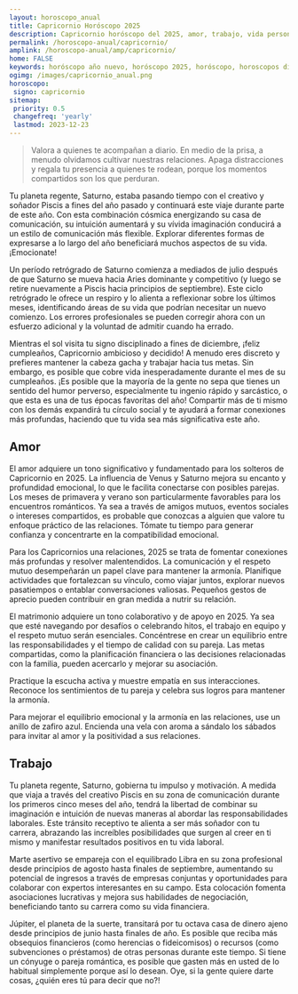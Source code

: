 ```yaml
---
layout: horoscopo_anual
title: Capricornio Horóscopo 2025 
description: Capricornio horóscopo del 2025, amor, trabajo, vida personal. Todas las predicciones para Capricornio 2025 gratis. Disfruta este año nuevo.
permalink: /horoscopo-anual/capricornio/
amplink: /horoscopo-anual/amp/capricornio/
home: FALSE
keywords: horóscopo año nuevo, horóscopo 2025, horóscopo, horoscopos diarios gratis del dia de hoy, horóscopo diario gratis,horóscopo ano nuevo 2025, horóscopo esperanza gracia, horoscopo Capricornio 2025, horoscop, horóscopos gratis, horoscopo Capricornio, horoscopo Capricornio 2025 gratis, Tarot, Astrologia, Zodíaco, Capricornio, horoscopo gratis,tarot en femenino,videncia gratuita,horoscopos gratuitos,horóscopos, astrologia,videncia gratis
ogimg: /images/capricornio_anual.png
horoscopo:
 signo: capricornio
sitemap:
 priority: 0.5
 changefreq: 'yearly'
 lastmod: 2023-12-23
---
```





> Valora a quienes te acompañan a diario. En medio de la prisa, a menudo olvidamos cultivar nuestras relaciones. Apaga distracciones y regala tu presencia a quienes te rodean, porque los momentos compartidos son los que perduran.


Tu planeta regente, Saturno, estaba pasando tiempo con el creativo y soñador Piscis a fines del año pasado y continuará este viaje durante parte de este año. Con esta combinación cósmica energizando su casa de comunicación, su intuición aumentará y su vívida imaginación conducirá a un estilo de comunicación más flexible. Explorar diferentes formas de expresarse a lo largo del año beneficiará muchos aspectos de su vida. ¡Emocionate!

Un período retrógrado de Saturno comienza a mediados de julio después de que Saturno se mueva hacia Aries dominante y competitivo (y luego se retire nuevamente a Piscis hacia principios de septiembre). Este ciclo retrógrado le ofrece un respiro y lo alienta a reflexionar sobre los últimos meses, identificando áreas de su vida que podrían necesitar un nuevo comienzo. Los errores profesionales se pueden corregir ahora con un esfuerzo adicional y la voluntad de admitir cuando ha errado.

Mientras el sol visita tu signo disciplinado a fines de diciembre, ¡feliz cumpleaños, Capricornio ambicioso y decidido! A menudo eres discreto y prefieres mantener la cabeza gacha y trabajar hacia tus metas. Sin embargo, es posible que cobre vida inesperadamente durante el mes de su cumpleaños. ¡Es posible que la mayoría de la gente no sepa que tienes un sentido del humor perverso, especialmente tu ingenio rápido y sarcástico, o que esta es una de tus épocas favoritas del año! Compartir más de ti mismo con los demás expandirá tu círculo social y te ayudará a formar conexiones más profundas, haciendo que tu vida sea más significativa este año.

## Amor

El amor adquiere un tono significativo y fundamentado para los solteros de Capricornio en 2025. La influencia de Venus y Saturno mejora su encanto y profundidad emocional, lo que le facilita conectarse con posibles parejas. Los meses de primavera y verano son particularmente favorables para los encuentros románticos. Ya sea a través de amigos mutuos, eventos sociales o intereses compartidos, es probable que conozcas a alguien que valore tu enfoque práctico de las relaciones. Tómate tu tiempo para generar confianza y concentrarte en la compatibilidad emocional.

Para los Capricornios una relaciones, 2025 se trata de fomentar conexiones más profundas y resolver malentendidos. La comunicación y el respeto mutuo desempeñarán un papel clave para mantener la armonía. Planifique actividades que fortalezcan su vínculo, como viajar juntos, explorar nuevos pasatiempos o entablar conversaciones valiosas. Pequeños gestos de aprecio pueden contribuir en gran medida a nutrir su relación.

El matrimonio adquiere un tono colaborativo y de apoyo en 2025. Ya sea que esté navegando por desafíos o celebrando hitos, el trabajo en equipo y el respeto mutuo serán esenciales. Concéntrese en crear un equilibrio entre las responsabilidades y el tiempo de calidad con su pareja. Las metas compartidas, como la planificación financiera o las decisiones relacionadas con la familia, pueden acercarlo y mejorar su asociación.

Practique la escucha activa y muestre empatía en sus interacciones. Reconoce los sentimientos de tu pareja y celebra sus logros para mantener la armonía.

Para mejorar el equilibrio emocional y la armonía en las relaciones, use un anillo de zafiro azul. Encienda una vela con aroma a sándalo los sábados para invitar al amor y la positividad a sus relaciones.

## Trabajo

Tu planeta regente, Saturno, gobierna tu impulso y motivación. A medida que viaja a través del creativo Piscis en su zona de comunicación durante los primeros cinco meses del año, tendrá la libertad de combinar su imaginación e intuición de nuevas maneras al abordar las responsabilidades laborales. Este tránsito receptivo te alienta a ser más soñador con tu carrera, abrazando las increíbles posibilidades que surgen al creer en ti mismo y manifestar resultados positivos en tu vida laboral.

Marte asertivo se empareja con el equilibrado Libra en su zona profesional desde principios de agosto hasta finales de septiembre, aumentando su potencial de ingresos a través de empresas conjuntas y oportunidades para colaborar con expertos interesantes en su campo. Esta colocación fomenta asociaciones lucrativas y mejora sus habilidades de negociación, beneficiando tanto su carrera como su vida financiera.

Júpiter, el planeta de la suerte, transitará por tu octava casa de dinero ajeno desde principios de junio hasta finales de año. Es posible que reciba más obsequios financieros (como herencias o fideicomisos) o recursos (como subvenciones o préstamos) de otras personas durante este tiempo. Si tiene un cónyuge o pareja romántica, es posible que gasten más en usted de lo habitual simplemente porque así lo desean. Oye, si la gente quiere darte cosas, ¿quién eres tú para decir que no?!